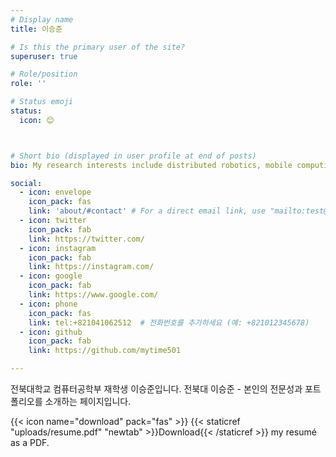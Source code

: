 ```yaml
---
# Display name
title: 이승준

# Is this the primary user of the site?
superuser: true

# Role/position
role: ''

# Status emoji
status:
  icon: 😊



# Short bio (displayed in user profile at end of posts)
bio: My research interests include distributed robotics, mobile computing 

social:
  - icon: envelope
    icon_pack: fas
    link: 'about/#contact' # For a direct email link, use "mailto:test@example.org".
  - icon: twitter
    icon_pack: fab
    link: https://twitter.com/
  - icon: instagram
    icon_pack: fab
    link: https://instagram.com/
  - icon: google
    icon_pack: fab
    link: https://www.google.com/
  - icon: phone
    icon_pack: fas
    link: tel:+821041062512  # 전화번호를 추가하세요 (예: +821012345678)
  - icon: github
    icon_pack: fab
    link: https://github.com/mytime501

---
```


전북대학교 컴퓨터공학부 재학생 이승준입니다.
전북대 이승준 - 본인의 전문성과 포트폴리오를 소개하는 페이지입니다.

{{< icon name="download" pack="fas" >}} {{< staticref "uploads/resume.pdf" "newtab" >}}Download{{< /staticref >}} my resumé as a PDF.
